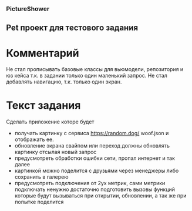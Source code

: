 ### PictureShower

## Pet проект для тестового задания

# Комментарий
Не стал прописывать базовые классы для вьюмодели, репозитория и юз кейса т.к. в задании только один маленький запрос. Не стал добавлять навигацию, т.к. только один экран.

# Текст задания
Сделать приложение которе будет
- получать картинку с сервиса https://random.dog/ woof.json и отображать ее.
- обновление экрана свайпом или переход должны обновлять картинку отсылая новый запрос
- предусмотреть обработки ошибки сети, пропал интернет и так далее
- картинкой можно поделится с друзьями через менеджеры либо сохранить в галерею
- предусмотреть подключения от 2ух метрик, сами метрики подключать ненужно достаточно подготовить вызовы функций которые будут вызываться при открытии, обновлении, а так же при попытке поделится
